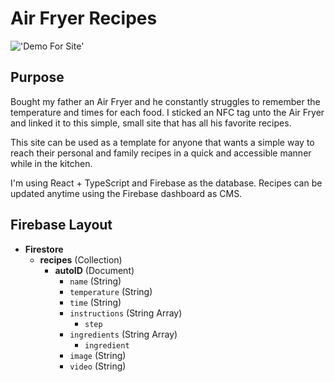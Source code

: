 # Air Fryer Recipes

!['Demo For Site'](https://github.com/Calesi19/Air-Fryer-Recipes/blob/main/docs/demo.gif?raw=true)

## Purpose

Bought my father an Air Fryer and he constantly struggles to remember the temperature and times for each food. I sticked an NFC tag unto the Air Fryer and linked it to this simple, small site that has all his favorite recipes.

This site can be used as a template for anyone that wants a simple way to reach their personal and family recipes in a quick and accessible manner while in the kitchen.

I'm using React + TypeScript and Firebase as the database. Recipes can be updated anytime using the Firebase dashboard as CMS.


## Firebase Layout


- **Firestore**
  - **recipes** (Collection)
    - **autoID** (Document)
      - `name` (String)
      - `temperature` (String)
      - `time` (String)
      - `instructions` (String Array)
         - `step` 
      - `ingredients` (String Array)
         - `ingredient`
      - `image` (String)
      - `video` (String)
    
